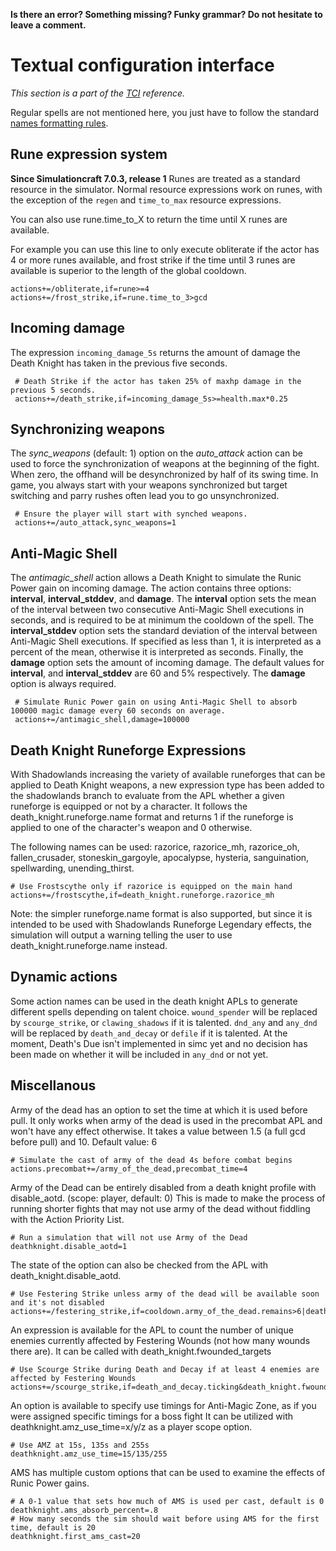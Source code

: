 **Is there an error? Something missing? Funky grammar? Do not hesitate to leave a comment.**



# Textual configuration interface
_This section is a part of the [TCI](TextualConfigurationInterface) reference._

Regular spells are not mentioned here, you just have to follow the standard [names formatting rules](TextualConfigurationInterface#Names_formatting).

## Rune expression system

**Since Simulationcraft 7.0.3, release 1** Runes are treated as a standard resource in the simulator. Normal resource expressions work on runes, with the exception of the `regen` and `time_to_max` resource expressions.

You can also use rune.time_to_X to return the time until X runes are available.

For example you can use this line to only execute obliterate if the actor has 4 or more runes available, and frost strike if the time until 3 runes are available is superior to the length of the global cooldown.
```
actions+=/obliterate,if=rune>=4
actions+=/frost_strike,if=rune.time_to_3>gcd
```


## Incoming damage
The expression `incoming_damage_5s` returns the amount of damage the Death Knight has taken in the previous five seconds.
```
 # Death Strike if the actor has taken 25% of maxhp damage in the previous 5 seconds.
 actions+=/death_strike,if=incoming_damage_5s>=health.max*0.25
```

## Synchronizing weapons
The _sync\_weapons_ (default: 1) option on the _auto\_attack_ action can be used to force the synchronization of weapons at the beginning of the fight. When zero, the offhand will be desynchronized by half of its swing time. In game, you always start with your weapons synchronized but target switching and parry rushes often lead you to go unsynchronized.
```
 # Ensure the player will start with synched weapons.
 actions+=/auto_attack,sync_weapons=1
```

## Anti-Magic Shell
The _antimagic\_shell_ action allows a Death Knight to simulate the Runic Power gain on incoming damage. The action contains three options: **interval**, **interval\_stddev**, and **damage**. The **interval** option sets the mean of the interval between two consecutive Anti-Magic Shell executions in seconds, and is required to be at minimum the cooldown of the spell. The **interval\_stddev** option sets the standard deviation of the interval between Anti-Magic Shell executions. If specified as less than 1, it is interpreted as a percent of the mean, otherwise it is interpreted as seconds. Finally, the **damage** option sets the amount of incoming damage. The default values for **interval**, and **interval\_stddev** are 60 and 5% respectively. The **damage** option is always required.
```
 # Simulate Runic Power gain on using Anti-Magic Shell to absorb 100000 magic damage every 60 seconds on average.
 actions+=/antimagic_shell,damage=100000
```

## Death Knight Runeforge Expressions

With Shadowlands increasing the variety of available runeforges that can be applied to Death Knight weapons, a new expression type has been added to the shadowlands branch to evaluate from the APL whether a given runeforge is equipped or not by a character.
It follows the death_knight.runeforge.name format and returns 1 if the runeforge is applied to one of the character's weapon and 0 otherwise.

The following names can be used: razorice, razorice_mh, razorice_oh, fallen_crusader, stoneskin_gargoyle, apocalypse, hysteria, sanguination, spellwarding, unending_thirst.
```
# Use Frostscythe only if razorice is equipped on the main hand
actions+=/frostscythe,if=death_knight.runeforge.razorice_mh
```
Note: the simpler runeforge.name format is also supported, but since it is intended to be used with Shadowlands Runeforge Legendary effects, the simulation will output a warning telling the user to use death_knight.runeforge.name instead.

## Dynamic actions

Some action names can be used in the death knight APLs to generate different spells depending on talent choice.
``wound_spender`` will be replaced by ``scourge_strike``, or ``clawing_shadows`` if it is talented.
``dnd_any`` and ``any_dnd`` will be replaced by ``death_and_decay`` or ``defile`` if it is talented.
At the moment, Death's Due isn't implemented in simc yet and no decision has been made on whether it will be included in ``any_dnd`` or not yet.


## Miscellanous

Army of the dead has an option to set the time at which it is used before pull. It only works when army of the dead is used in the precombat APL and won't have any effect otherwise. It takes a value between 1.5 (a full gcd before pull) and 10. Default value: 6
```
# Simulate the cast of army of the dead 4s before combat begins
actions.precombat+=/army_of_the_dead,precombat_time=4
```

Army of the Dead can be entirely disabled from a death knight profile with disable_aotd. (scope: player, default: 0)
This is made to make the process of running shorter fights that may not use army of the dead without fiddling with the Action Priority List.
```
# Run a simulation that will not use Army of the Dead
deathknight.disable_aotd=1
```

The state of the option can also be checked from the APL with death_knight.disable_aotd.
```
# Use Festering Strike unless army of the dead will be available soon and it's not disabled
actions+=/festering_strike,if=cooldown.army_of_the_dead.remains>6|death_knight.disable_aotd
```

An expression is available for the APL to count the number of unique enemies currently affected by Festering Wounds (not how many wounds there are).
It can be called with death_knight.fwounded_targets
```
# Use Scourge Strike during Death and Decay if at least 4 enemies are affected by Festering Wounds
actions+=/scourge_strike,if=death_and_decay.ticking&death_knight.fwounded_targets>=4
```

An option is available to specify use timings for Anti-Magic Zone, as if you were assigned specific timings for a boss fight
It can be utilized with deathknight.amz_use_time=x/y/z as a player scope option.
```
# Use AMZ at 15s, 135s and 255s
deathknight.amz_use_time=15/135/255
```

AMS has multiple custom options that can be used to examine the effects of Runic Power gains.
```
# A 0-1 value that sets how much of AMS is used per cast, default is 0
deathknight.ams_absorb_percent=.8
# How many seconds the sim should wait before using AMS for the first time, default is 20
deathknight.first_ams_cast=20
```